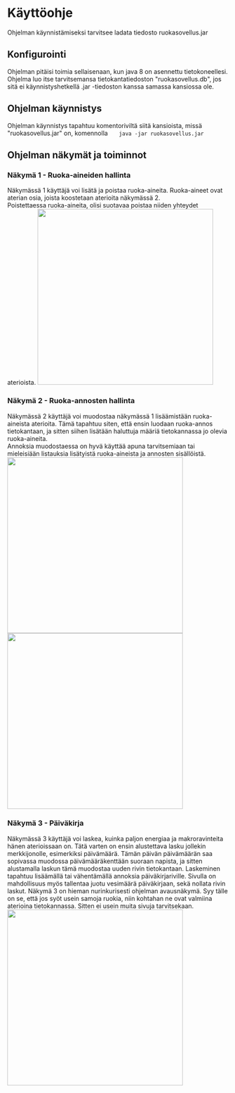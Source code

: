 # Käyttöohje
Ohjelman käynnistämiseksi tarvitsee ladata tiedosto ruokasovellus.jar

## Konfigurointi
Ohjelman pitäisi toimia sellaisenaan, kun java 8 on asennettu tietokoneellesi.  
Ohjelma luo itse tarvitsemansa tietokantatiedoston "ruokasovellus.db", jos sitä ei käynnistyshetkellä .jar -tiedoston kanssa samassa kansiossa ole.

## Ohjelman käynnistys
Ohjelman käynnistys tapahtuu komentoriviltä siitä kansioista, missä "ruokasovellus.jar" on, komennolla
```    java -jar ruokasovellus.jar    ```    

## Ohjelman näkymät ja toiminnot


### Näkymä 1 - Ruoka-aineiden hallinta
Näkymässä 1 käyttäjä voi lisätä ja poistaa ruoka-aineita. Ruoka-aineet ovat aterian osia, joista koostetaan aterioita näkymässä 2.    
Poistettaessa ruoka-aineita, olisi suotavaa poistaa niiden yhteydet aterioista.
<img src = "https://github.com/ansketom/ot-harjoitustyo/blob/master/Dokumentointi/kuvat/RuokasovellusN1.PNG?raw=true" width="400">    

### Näkymä 2 - Ruoka-annosten hallinta
Näkymässä 2 käyttäjä voi muodostaa näkymässä 1 lisäämistään ruoka-aineista aterioita. 
Tämä tapahtuu siten, että ensin luodaan ruoka-annos tietokantaan, ja sitten siihen lisätään haluttuja määriä tietokannassa jo olevia ruoka-aineita.  
Annoksia muodostaessa on hyvä käyttää apuna tarvitsemiaan tai mieleisiään listauksia lisätyistä ruoka-aineista ja annosten sisällöistä.
<img src = "https://github.com/ansketom/ot-harjoitustyo/blob/master/Dokumentointi/kuvat/RuokasovellusN2.PNG?raw=true" width="400">  
<img src = "https://github.com/ansketom/ot-harjoitustyo/blob/master/Dokumentointi/kuvat/RuokasovellusN3.PNG?raw=true" width="400">     

### Näkymä 3 - Päiväkirja
Näkymässä 3 käyttäjä voi laskea, kuinka paljon energiaa ja makroravinteita hänen aterioissaan on. 
Tätä varten on ensin alustettava lasku jollekin merkkijonolle, esimerkiksi päivämäärä. Tämän päivän päivämäärän saa sopivassa muodossa päivämääräkenttään suoraan napista, ja sitten alustamalla laskun tämä muodostaa uuden rivin tietokantaan.
Laskeminen tapahtuu lisäämällä tai vähentämällä annoksia päiväkirjariville. Sivulla on mahdollisuus myös tallentaa juotu vesimäärä päiväkirjaan, sekä nollata rivin laskut.
Näkymä 3 on hieman nurinkurisesti ohjelman avausnäkymä. Syy tälle on se, että jos syöt usein samoja ruokia, niin kohtahan ne ovat valmiina aterioina tietokannassa. Sitten ei usein muita sivuja tarvitsekaan.
<img src = "https://github.com/ansketom/ot-harjoitustyo/blob/master/Dokumentointi/kuvat/RuokasovellusN4.PNG?raw=true" width="400">
